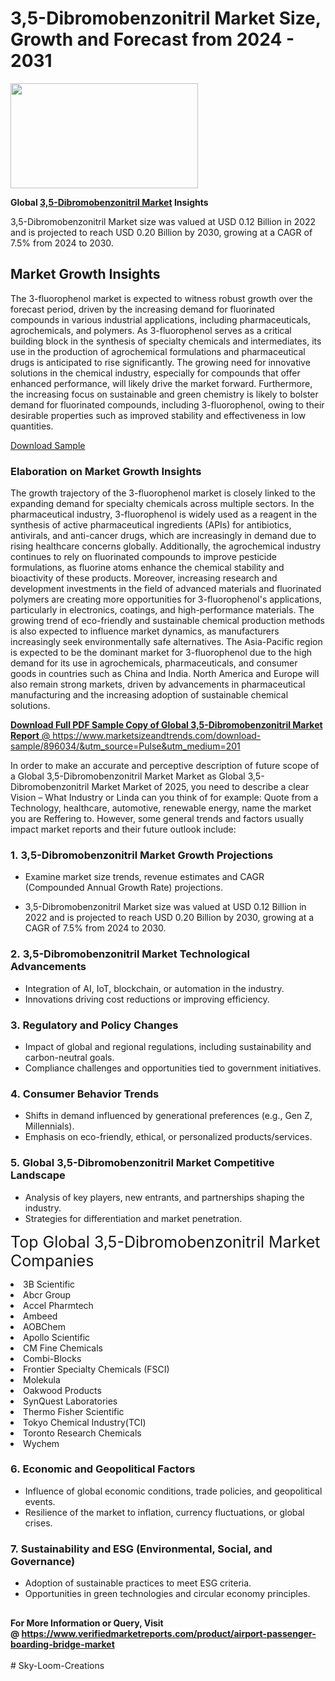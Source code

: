<H1>3,5-Dibromobenzonitril Market Size, Growth and Forecast from 2024 - 2031</H1><img class="aligncenter size-medium wp-image-584254" src="https://thirdeyenews.in/wp-content/uploads/2024/09/Global-Market-Research-300x168.jpeg" alt="" width="300" height="168" /><p><strong>Global&nbsp;<a href="https://www.marketsizeandtrends.com/download-sample/896034/&amp;utm_source=Pulse&amp;utm_medium=201">3,5-Dibromobenzonitril Market</a> Insights</strong></p><p>3,5-Dibromobenzonitril Market size was valued at USD 0.12 Billion in 2022 and is projected to reach USD 0.20 Billion by 2030, growing at a CAGR of 7.5% from 2024 to 2030.</p><p><h2>Market Growth Insights</h2> The 3-fluorophenol market is expected to witness robust growth over the forecast period, driven by the increasing demand for fluorinated compounds in various industrial applications, including pharmaceuticals, agrochemicals, and polymers. As 3-fluorophenol serves as a critical building block in the synthesis of specialty chemicals and intermediates, its use in the production of agrochemical formulations and pharmaceutical drugs is anticipated to rise significantly. The growing need for innovative solutions in the chemical industry, especially for compounds that offer enhanced performance, will likely drive the market forward. Furthermore, the increasing focus on sustainable and green chemistry is likely to bolster demand for fluorinated compounds, including 3-fluorophenol, owing to their desirable properties such as improved stability and effectiveness in low quantities. <p><a href="#">Download Sample</a></p> <h3>Elaboration on Market Growth Insights</h3> The growth trajectory of the 3-fluorophenol market is closely linked to the expanding demand for specialty chemicals across multiple sectors. In the pharmaceutical industry, 3-fluorophenol is widely used as a reagent in the synthesis of active pharmaceutical ingredients (APIs) for antibiotics, antivirals, and anti-cancer drugs, which are increasingly in demand due to rising healthcare concerns globally. Additionally, the agrochemical industry continues to rely on fluorinated compounds to improve pesticide formulations, as fluorine atoms enhance the chemical stability and bioactivity of these products. Moreover, increasing research and development investments in the field of advanced materials and fluorinated polymers are creating more opportunities for 3-fluorophenol's applications, particularly in electronics, coatings, and high-performance materials. The growing trend of eco-friendly and sustainable chemical production methods is also expected to influence market dynamics, as manufacturers increasingly seek environmentally safe alternatives. The Asia-Pacific region is expected to be the dominant market for 3-fluorophenol due to the high demand for its use in agrochemicals, pharmaceuticals, and consumer goods in countries such as China and India. North America and Europe will also remain strong markets, driven by advancements in pharmaceutical manufacturing and the increasing adoption of sustainable chemical solutions. <p><a href="#"></p><p><span class=""><strong>Download Full PDF Sample Copy of Global 3,5-Dibromobenzonitril Market Report</strong> @ <a href="https://www.marketsizeandtrends.com/download-sample/896034/&amp;utm_source=Pulse&amp;utm_medium=201" target="_blank">https://www.marketsizeandtrends.com/download-sample/896034/&amp;utm_source=Pulse&amp;utm_medium=201</a></span></p><p>In order to make an accurate and perceptive description of future scope of a Global&nbsp;3,5-Dibromobenzonitril Market Market as Global&nbsp;3,5-Dibromobenzonitril Market Market of 2025, you need to describe a clear Vision &ndash; What Industry or Linda can you think of for example: Quote from a Technology, healthcare, automotive, renewable energy, name the market you are Reffering to. However, some general trends and factors usually impact market reports and their future outlook include:</p><h3>1.&nbsp;<strong>3,5-Dibromobenzonitril Market Growth Projections</strong></h3><ul><li>Examine market size trends, revenue estimates and CAGR (Compounded Annual Growth Rate) projections.</li><li><p>3,5-Dibromobenzonitril Market size was valued at USD 0.12 Billion in 2022 and is projected to reach USD 0.20 Billion by 2030, growing at a CAGR of 7.5% from 2024 to 2030.</p></li></ul><h3>2.&nbsp;<strong>3,5-Dibromobenzonitril Market Technological Advancements</strong></h3><ul><li>Integration of AI, IoT, blockchain, or automation in the industry.</li><li>Innovations driving cost reductions or improving efficiency.</li></ul><h3>3.&nbsp;<strong>Regulatory and Policy Changes</strong></h3><ul><li>Impact of global and regional regulations, including sustainability and carbon-neutral goals.</li><li>Compliance challenges and opportunities tied to government initiatives.</li></ul><h3>4.&nbsp;<strong>Consumer Behavior Trends</strong></h3><ul><li>Shifts in demand influenced by generational preferences (e.g., Gen Z, Millennials).</li><li>Emphasis on eco-friendly, ethical, or personalized products/services.</li></ul><h3>5.&nbsp;<strong>Global 3,5-Dibromobenzonitril Market Competitive Landscape</strong></h3><ul><li>Analysis of key players, new entrants, and partnerships shaping the industry.</li><li>Strategies for differentiation and market penetration.</li></ul><p data-pm-slice="1 1 []"><span style="color: inherit; font-family: inherit; font-size: 25px;">Top Global 3,5-Dibromobenzonitril Market Companies</span></p><div class="" data-test-id=""><p><li>3B Scientific</li><li> Abcr Group</li><li> Accel Pharmtech</li><li> Ambeed</li><li> AOBChem</li><li> Apollo Scientific</li><li> CM Fine Chemicals</li><li> Combi-Blocks</li><li> Frontier Specialty Chemicals (FSCI)</li><li> Molekula</li><li> Oakwood Products</li><li> SynQuest Laboratories</li><li> Thermo Fisher Scientific</li><li> Tokyo Chemical Industry(TCI)</li><li> Toronto Research Chemicals</li><li> Wychem</li></p></div><h3>6.&nbsp;<strong>Economic and Geopolitical Factors</strong></h3><ul><li>Influence of global economic conditions, trade policies, and geopolitical events.</li><li>Resilience of the market to inflation, currency fluctuations, or global crises.</li></ul><h3>7.&nbsp;<strong>Sustainability and ESG (Environmental, Social, and Governance)</strong></h3><ul><li>Adoption of sustainable practices to meet ESG criteria.</li><li>Opportunities in green technologies and circular economy principles.</li></ul><h2><strong style="font-size: 14px;">For More Information or Query, Visit @&nbsp;</strong><a style="background-color: #ffffff; font-size: 14px;" href="https://www.marketsizeandtrends.com/report/35-dibromobenzonitril-market/" target="_blank">https://www.verifiedmarketreports.com/product/airport-passenger-boarding-bridge-market</a></h2># Sky-Loom-Creations
